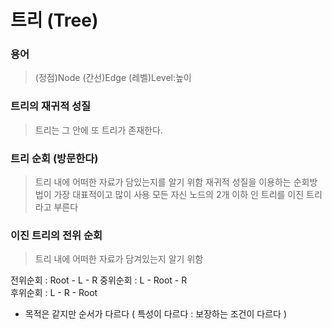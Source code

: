 # 트리 (Tree)

### 용어
> (정점)Node (간선)Edge (레벨)Level:높이

### 트리의 재귀적 성질
> 트리는 그 안에 또 트리가 존재한다.

### 트리 순회 (방문한다)
> 트리 내에 어떠한 자료가 담있는지를 알기 위함
> 재귀적 성질을 이용하는 순회방법이 가장 대표적이고 많이 사용
> 모든 자신 노드의 2개 이하 인 트리를 이진 트리라고 부른다

### 이진 트리의 전위 순회
> 트리 내에 어떠한 자료가 담겨있는지 알기 위함 

전위순회 : Root - L - R
중위순회 : L - Root - R  
후위순회 : L - R - Root
* 목적은 같지만 순서가 다르다 ( 특성이 다르다 : 보장하는 조건이 다르다 )